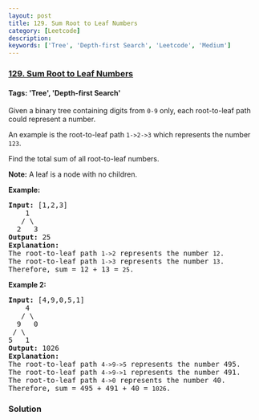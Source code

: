 ```yaml
---
layout: post
title: 129. Sum Root to Leaf Numbers
category: [Leetcode]
description: 
keywords: ['Tree', 'Depth-first Search', 'Leetcode', 'Medium']
---
```

### [129. Sum Root to Leaf Numbers](https://leetcode.com/problems/sum-root-to-leaf-numbers)

#### Tags: 'Tree', 'Depth-first Search'

<div class="content__u3I1 question-content__JfgR"><div><p>Given a binary tree containing digits from <code>0-9</code> only, each root-to-leaf path could represent a number.</p>
<p>An example is the root-to-leaf path <code>1-&gt;2-&gt;3</code> which represents the number <code>123</code>.</p>
<p>Find the total sum of all root-to-leaf numbers.</p>
<p><strong>Note:</strong> A leaf is a node with no children.</p>
<p><strong>Example:</strong></p>
<pre><strong>Input:</strong> [1,2,3]
    1
   / \
  2   3
<strong>Output:</strong> 25
<strong>Explanation:</strong>
The root-to-leaf path <code>1-&gt;2</code> represents the number <code>12</code>.
The root-to-leaf path <code>1-&gt;3</code> represents the number <code>13</code>.
Therefore, sum = 12 + 13 = <code>25</code>.</pre>
<p><strong>Example 2:</strong></p>
<pre><strong>Input:</strong> [4,9,0,5,1]
    4
   / \
  9   0
 / \
5   1
<strong>Output:</strong> 1026
<strong>Explanation:</strong>
The root-to-leaf path <code>4-&gt;9-&gt;5</code> represents the number 495.
The root-to-leaf path <code>4-&gt;9-&gt;1</code> represents the number 491.
The root-to-leaf path <code>4-&gt;0</code> represents the number 40.
Therefore, sum = 495 + 491 + 40 = <code>1026</code>.</pre>
</div></div>

### Solution

